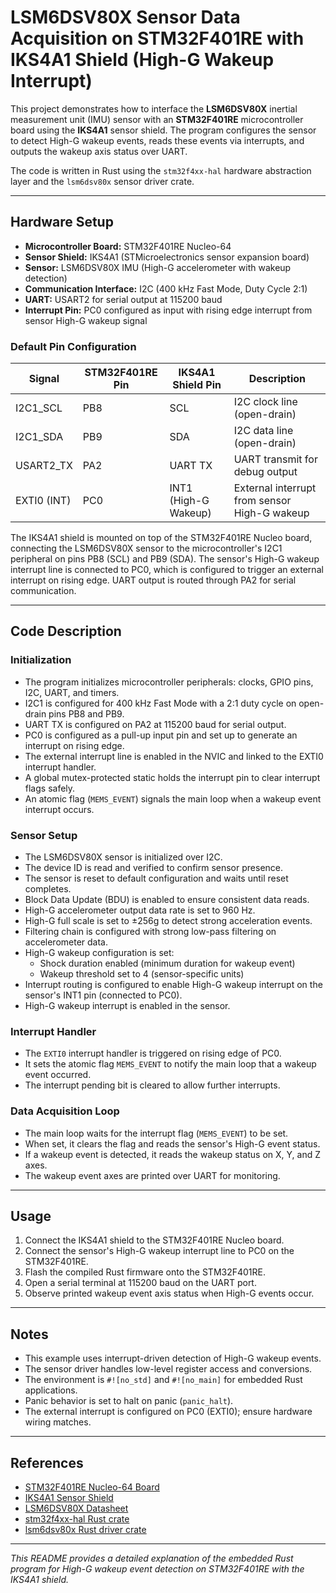# LSM6DSV80X Sensor Data Acquisition on STM32F401RE with IKS4A1 Shield (High-G Wakeup Interrupt)

This project demonstrates how to interface the **LSM6DSV80X** inertial measurement unit (IMU) sensor with an **STM32F401RE** microcontroller board using the **IKS4A1** sensor shield. The program configures the sensor to detect High-G wakeup events, reads these events via interrupts, and outputs the wakeup axis status over UART.

The code is written in Rust using the `stm32f4xx-hal` hardware abstraction layer and the `lsm6dsv80x` sensor driver crate.

---

## Hardware Setup

- **Microcontroller Board:** STM32F401RE Nucleo-64
- **Sensor Shield:** IKS4A1 (STMicroelectronics sensor expansion board)
- **Sensor:** LSM6DSV80X IMU (High-G accelerometer with wakeup detection)
- **Communication Interface:** I2C (400 kHz Fast Mode, Duty Cycle 2:1)
- **UART:** USART2 for serial output at 115200 baud
- **Interrupt Pin:** PC0 configured as input with rising edge interrupt from sensor High-G wakeup signal

### Default Pin Configuration

| Signal       | STM32F401RE Pin | IKS4A1 Shield Pin | Description                      |
|--------------|-----------------|-------------------|----------------------------------|
| I2C1_SCL     | PB8             | SCL               | I2C clock line (open-drain)      |
| I2C1_SDA     | PB9             | SDA               | I2C data line (open-drain)       |
| USART2_TX    | PA2             | UART TX           | UART transmit for debug output   |
| EXTI0 (INT)  | PC0             | INT1 (High-G Wakeup) | External interrupt from sensor High-G wakeup |

The IKS4A1 shield is mounted on top of the STM32F401RE Nucleo board, connecting the LSM6DSV80X sensor to the microcontroller's I2C1 peripheral on pins PB8 (SCL) and PB9 (SDA). The sensor's High-G wakeup interrupt line is connected to PC0, which is configured to trigger an external interrupt on rising edge. UART output is routed through PA2 for serial communication.

---

## Code Description

### Initialization

- The program initializes microcontroller peripherals: clocks, GPIO pins, I2C, UART, and timers.
- I2C1 is configured for 400 kHz Fast Mode with a 2:1 duty cycle on open-drain pins PB8 and PB9.
- UART TX is configured on PA2 at 115200 baud for serial output.
- PC0 is configured as a pull-up input pin and set up to generate an interrupt on rising edge.
- The external interrupt line is enabled in the NVIC and linked to the EXTI0 interrupt handler.
- A global mutex-protected static holds the interrupt pin to clear interrupt flags safely.
- An atomic flag (`MEMS_EVENT`) signals the main loop when a wakeup event interrupt occurs.

### Sensor Setup

- The LSM6DSV80X sensor is initialized over I2C.
- The device ID is read and verified to confirm sensor presence.
- The sensor is reset to default configuration and waits until reset completes.
- Block Data Update (BDU) is enabled to ensure consistent data reads.
- High-G accelerometer output data rate is set to 960 Hz.
- High-G full scale is set to ±256g to detect strong acceleration events.
- Filtering chain is configured with strong low-pass filtering on accelerometer data.
- High-G wakeup configuration is set:
  - Shock duration enabled (minimum duration for wakeup event)
  - Wakeup threshold set to 4 (sensor-specific units)
- Interrupt routing is configured to enable High-G wakeup interrupt on the sensor's INT1 pin (connected to PC0).
- High-G wakeup interrupt is enabled in the sensor.

### Interrupt Handler

- The `EXTI0` interrupt handler is triggered on rising edge of PC0.
- It sets the atomic flag `MEMS_EVENT` to notify the main loop that a wakeup event occurred.
- The interrupt pending bit is cleared to allow further interrupts.

### Data Acquisition Loop

- The main loop waits for the interrupt flag (`MEMS_EVENT`) to be set.
- When set, it clears the flag and reads the sensor's High-G event status.
- If a wakeup event is detected, it reads the wakeup status on X, Y, and Z axes.
- The wakeup event axes are printed over UART for monitoring.

---

## Usage

1. Connect the IKS4A1 shield to the STM32F401RE Nucleo board.
2. Connect the sensor's High-G wakeup interrupt line to PC0 on the STM32F401RE.
3. Flash the compiled Rust firmware onto the STM32F401RE.
4. Open a serial terminal at 115200 baud on the UART port.
5. Observe printed wakeup event axis status when High-G events occur.

---

## Notes

- This example uses interrupt-driven detection of High-G wakeup events.
- The sensor driver handles low-level register access and conversions.
- The environment is `#![no_std]` and `#![no_main]` for embedded Rust applications.
- Panic behavior is set to halt on panic (`panic_halt`).
- The external interrupt is configured on PC0 (EXTI0); ensure hardware wiring matches.

---

## References

- [STM32F401RE Nucleo-64 Board](https://www.st.com/en/evaluation-tools/nucleo-f401re.html)
- [IKS4A1 Sensor Shield](https://www.st.com/en/ecosystems/x-nucleo-iks4a1.html)
- [LSM6DSV80X Datasheet](https://www.st.com/resource/en/datasheet/lsm6dsv80x.pdf)
- [stm32f4xx-hal Rust crate](https://docs.rs/stm32f4xx-hal)
- [lsm6dsv80x Rust driver crate](https://crates.io/crates/lsm6dsv80x)

---

*This README provides a detailed explanation of the embedded Rust program for High-G wakeup event detection on STM32F401RE with the IKS4A1 shield.*